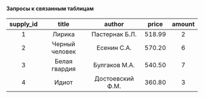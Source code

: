 **<h4>Запросы к связанным таблицам</h4>**

| supply_id |      title      |      author      |  price | amount |
|:---------:|:---------------:|:----------------:|:------:|:------:|
| 1         | Лирика          | Пастернак Б.Л.   | 518.99 | 2      |
| 2         | Черный человек  | Есенин С.А.      | 570.20 | 6      |
| 3         | Белая гвардия   | Булгаков М.А.    | 540.50 | 7      |
| 4         | Идиот           | Достоевский Ф.М. | 360.80 | 3      |